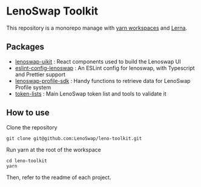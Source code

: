 # LenoSwap Toolkit

This repository is a monorepo manage with [yarn workspaces](https://classic.yarnpkg.com/en/docs/workspaces/) and [Lerna](https://lerna.js.org/). 

## Packages

- [lenoswap-uikit](https://github.com/LenoSwap/leno-toolkit/tree/master/packages/lenoswap-uikit) : React components used to build the Lenoswap UI
- [eslint-config-lenoswap](https://github.com/LenoSwap/leno-toolkit/tree/master/packages/eslint-config-lenoswap) : An ESLint config for lenoswap, with Typescript and Prettier support
- [lenoswap-profile-sdk](https://github.com/LenoSwap/leno-toolkit/tree/master/packages/lenoswap-profile-sdk) : Handy functions to retrieve data for LenoSwap Profile system
- [token-lists](https://github.com/LenoSwap/leno-toolkit/tree/master/packages/token-lists) : Main LenoSwap token list and tools to validate it

## How to use

Clone the repository 

```
git clone git@github.com:LenoSwap/leno-toolkit.git
```

Run yarn at the root of the workspace

```
cd leno-toolkit
yarn
```

Then, refer to the readme of each project.
